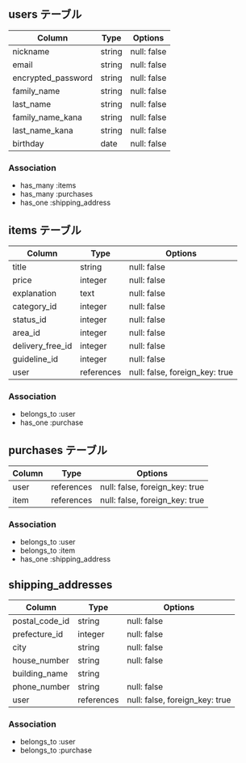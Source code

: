 

## users テーブル

| Column                | Type    | Options     |
| --------              | ------  | ----------- |
| nickname              | string  | null: false |
| email                 | string  | null: false |
| encrypted_password    | string  | null: false |
| family_name           | string  | null: false |
| last_name             | string  | null: false |
| family_name_kana      | string  | null: false |
| last_name_kana        | string  | null: false |
| birthday              | date    | null: false |


### Association
- has_many :items
- has_many :purchases
- has_one  :shipping_address

## items テーブル

| Column           | Type       | Options                        |
| ------------     | ------     | -----------                    |
| title            | string     | null: false                    |
| price            | integer    | null: false                    |
| explanation      | text       | null: false                    |
| category_id      | integer    | null: false                    |
| status_id        | integer    | null: false                    |
| area_id          | integer    | null: false                    |
| delivery_free_id | integer    | null: false                    |
| guideline_id     | integer    | null: false                    |
| user             | references | null: false, foreign_key: true |

### Association
- belongs_to :user
- has_one    :purchase

## purchases テーブル

| Column         | Type       | Options                        |
| ------         | ------     | -----------                    |
| user           | references | null: false, foreign_key: true |
| item           | references | null: false, foreign_key: true |

### Association
- belongs_to :user
- belongs_to :item
- has_one    :shipping_address

## shipping_addresses

| Column          | Type       | Options      |
| ---------       | --------   | ------------ |
| postal_code_id  | string     | null: false  |
| prefecture_id   | integer    | null: false  |
| city            | string     | null: false  |
| house_number    | string     | null: false  |
| building_name   | string     |
| phone_number    | string     | null: false  |
| user            | references | null: false, foreign_key: true |

### Association
- belongs_to :user
- belongs_to :purchase